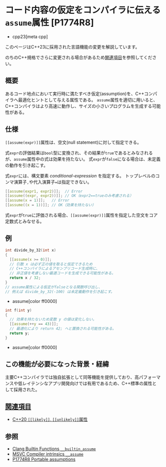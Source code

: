 # コード内容の仮定をコンパイラに伝える`assume`属性 [P1774R8]
* cpp23[meta cpp]

<!-- start lang caution -->

このページはC++23に採用された言語機能の変更を解説しています。

のちのC++規格でさらに変更される場合があるため[関連項目](#relative-page)を参照してください。

<!-- last lang caution -->

## 概要
あるコード地点において実行時に満たすべき仮定(assumption)を、C++コンパイラへ最適化ヒントとして与える属性である。
`assume`属性を適切に用いると、C++コンパイラはより高速に動作し、サイズの小さいプログラムを生成する可能性がある。


## 仕様
`[[assume(expr)]]`属性は、空文(null statement)に対して指定できる。

式`expr`の評価結果は`bool`型に変換され、その結果が`true`であるとみなされるが、`assume`属性中の式は効果を持たない。
式`expr`が`false`になる場合は、未定義の動作を引き起こす。

式`expr`には、構文要素 _conditional-expression_ を指定する。
トップレベルのコンマ演算子`,`や代入演算子`=`は指定できない。

```cpp
[[assume(expr1, expr2)]];  // Error
[[assume((expr, expr2))]]; // OK（expr2==trueのみ考慮される）
[[assume(x = 1)]];   // Error
[[assume((x = 1))]]; // OK（効果を持たない）
```

式`expr`が`true`に評価される場合、`[[assume(expr)]]`属性を指定した空文をコア定数式とみなせる。


## 例
```cpp
int divide_by_32(int x)
{
  [[assume(x >= 0)]];
  // 引数 x は必ず正の値を取ると仮定できるため
  // C++コンパイラによるアセンブリコード生成時に、
  // 非正値を考慮しない最適コードを生成できる可能性がある。
  return x / 32;
}
// assume属性による仮定がfalseとなる関数呼び出し、
// 例えば divide_by_32(-100) は未定義動作を引き起こす。
```
* assume[color ff0000]

```cpp
int f(int y)
{
  // 効果を持たないため変数 y の値は変化しない。
  [[assume(++y == 43)]];
  // 最適化により return 42; へと置換される可能性がある。
  return y;
}
```
* assume[color ff0000]


## この機能が必要になった背景・経緯
主要C++コンパイラでは独自拡張として同等機能を提供しており、高パフォーマンスや低レイテンシなアプリ開発向けでは有用であるため、C++標準の属性として採用された。


## <a id="relative-page" href="#relative-page">関連項目</a>
- [C++20 `[[likely]]`, `[[unlikely]]`属性](/lang/cpp20/likely_and_unlikely_attributes.md)


## 参照
- [Clang Builtin Functions `__builtin_assume`](https://clang.llvm.org/docs/LanguageExtensions.html)
- [MSVC Compiler intrinsics `__assume`](https://learn.microsoft.com/en-us/cpp/intrinsics/assume)
- [P1774R8 Portable assumptions](https://www.open-std.org/jtc1/sc22/wg21/docs/papers/2022/p1774r8.pdf)